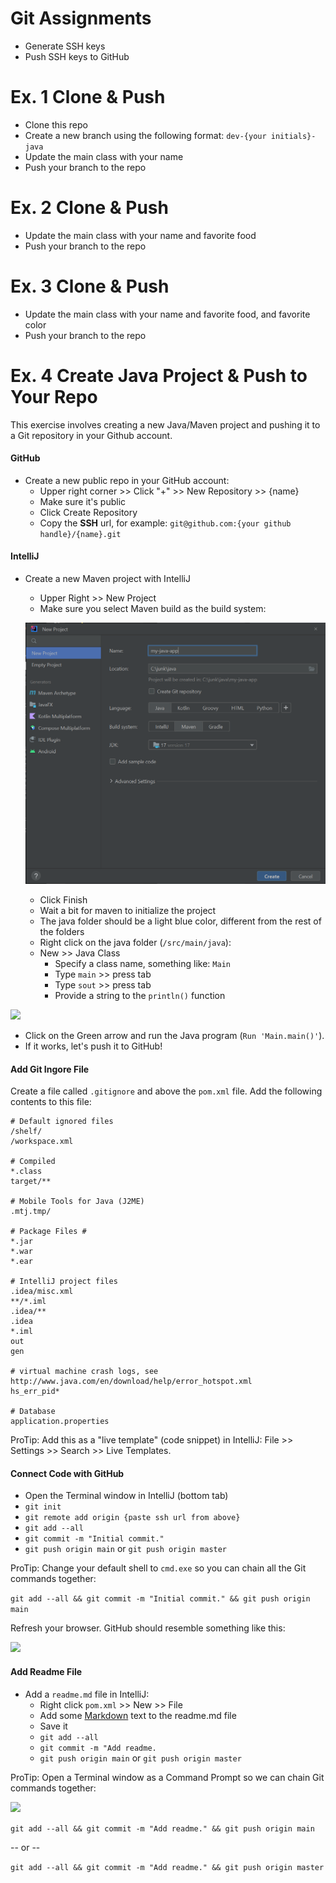# Git Assignments
- Generate SSH keys
- Push SSH keys to GitHub

# Ex. 1 Clone & Push
- Clone this repo
- Create a new branch using the following format: `dev-{your initials}-java`
- Update the main class with your name
- Push your branch to the repo

# Ex. 2 Clone & Push
- Update the main class with your name and favorite food
- Push your branch to the repo

# Ex. 3 Clone & Push
- Update the main class with your name and favorite food, and favorite color
- Push your branch to the repo

# Ex. 4 Create Java Project & Push to Your Repo
This exercise involves creating a new Java/Maven project and pushing it to a Git repository in your 
Github account.

#### GitHub
- Create a new public repo in your GitHub account:
    - Upper right corner >> Click "+" >> New Repository >> {name}
    - Make sure it's public
    - Click Create Repository
    - Copy the **SSH** url, for example: `git@github.com:{your github handle}/{name}.git`

#### IntelliJ
- Create a new Maven project with IntelliJ
    - Upper Right >> New Project
    - Make sure you select Maven build as the build system:

    ![](./docs/maven.png)


  - Click Finish
  - Wait a bit for maven to initialize the project
  - The java folder should be a light blue color, different from the rest of the folders
  - Right click on the java folder (`/src/main/java`):
  - New >> Java Class
      - Specify a class name, something like: `Main`
      - Type `main` >> press tab
      - Type `sout` >> press tab
      - Provide a string to the `println()` function

![](./docs/main.png)

- Click on the Green arrow and run the Java program (`Run 'Main.main()'`).
- If it works, let's push it to GitHub!

#### Add Git Ingore File
Create a file called `.gitignore` and above the `pom.xml` file.  Add the following contents to this file:

```
# Default ignored files
/shelf/
/workspace.xml

# Compiled
*.class
target/**

# Mobile Tools for Java (J2ME)
.mtj.tmp/

# Package Files #
*.jar
*.war
*.ear

# IntelliJ project files
.idea/misc.xml
**/*.iml
.idea/**
.idea
*.iml
out
gen

# virtual machine crash logs, see http://www.java.com/en/download/help/error_hotspot.xml
hs_err_pid*

# Database
application.properties
```
ProTip: Add this as a "live template" (code snippet) in IntelliJ: File >> Settings >> Search >> Live Templates.

#### Connect Code with GitHub
- Open the Terminal window in IntelliJ (bottom tab)
- `git init`
- `git remote add origin {paste ssh url from above}`
- `git add --all`
- `git commit -m "Initial commit."`
- `git push origin main` or `git push origin master`

ProTip: Change your default shell to `cmd.exe` so you can chain all the Git commands together:

`git add --all && git commit -m "Initial commit." && git push origin main`

Refresh your browser.  GitHub should resemble something like this:

![](./docs/github.png)

#### Add Readme File
- Add a `readme.md` file in IntelliJ:
    - Right click `pom.xml` >> New >> File
    - Add some [Markdown](https://www.markdownguide.org/basic-syntax/) text to the readme.md file
    - Save it
    - `git add --all`
    - `git commit -m "Add readme.`
    - `git push origin main` or `git push origin master`

ProTip: Open a Terminal window as a Command Prompt so we can chain Git commands together:

![](./docs/cmd-shell.png)

`git add --all && git commit -m "Add readme." && git push origin main`

-- or --

`git add --all && git commit -m "Add readme." && git push origin master`
